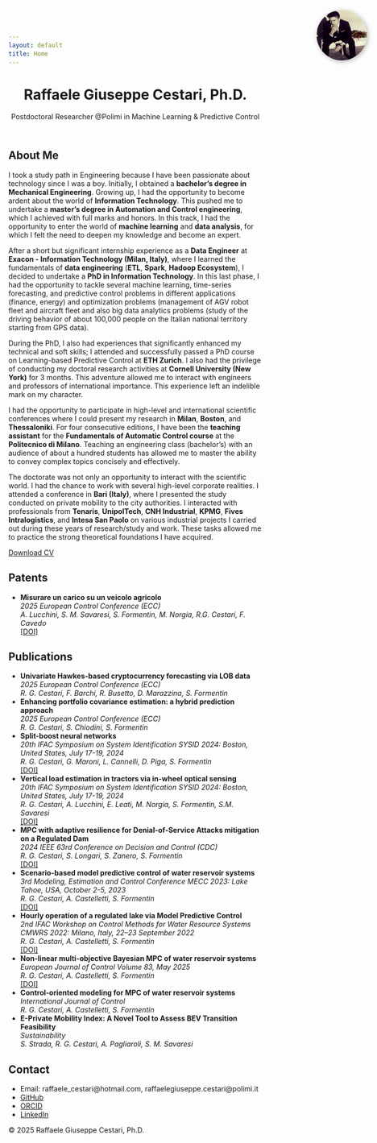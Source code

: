 ```yaml
---
layout: default
title: Home
---
```


<!-- Embedded CSS -->
<style>
  .profile-img {
    position: fixed;
    top: 20px;
    right: 20px;
    max-width: 200px;
    height: 100px;
    width: 100px;
    border-radius: 50%; /* Optional: makes the picture round */
    box-shadow: 2px 2px 10px rgba(0, 0, 0, 0.3); /* Optional: adds a shadow effect */
  }
</style>

<header>
  <h1>Raffaele Giuseppe Cestari, Ph.D.</h1>
  <p>Postdoctoral Researcher @Polimi in Machine Learning & Predictive Control</p>
</header>

<section id="about">
  <h2>About Me</h2>
  <img src="assets/images/profile.png" alt="Profile picture" class="profile-img">

  <p>I took a study path in Engineering because I have been passionate about technology since I was a boy. Initially, I obtained a <strong>bachelor’s degree in Mechanical Engineering</strong>. Growing up, I had the opportunity to become ardent about the world of <strong>Information Technology</strong>. This pushed me to undertake a <strong>master’s degree in Automation and Control engineering</strong>, which I achieved with full marks and honors. In this track, I had the opportunity to enter the world of <strong>machine learning</strong> and <strong>data analysis</strong>, for which I felt the need to deepen my knowledge and become an expert.</p>
  <p>After a short but significant internship experience as a <strong>Data Engineer</strong> at <strong>Exacon - Information Technology (Milan, Italy)</strong>, where I learned the fundamentals of <strong>data engineering</strong> (<strong>ETL</strong>, <strong>Spark</strong>, <strong>Hadoop Ecosystem</strong>), I decided to undertake a <strong>PhD in Information Technology</strong>. In this last phase, I had the opportunity to tackle several machine learning, time-series forecasting, and predictive control problems in different applications (finance, energy) and optimization problems (management of AGV robot fleet and aircraft fleet and also big data analytics problems (study of the driving behavior of about 100,000 people on the Italian national territory starting from GPS data).</p>

  <p>During the PhD, I also had experiences that significantly enhanced my technical and soft skills; I attended and successfully passed a PhD course on Learning-based Predictive Control at <strong>ETH Zurich</strong>. I also had the privilege of conducting my doctoral research activities at <strong>Cornell University (New York)</strong> for 3 months. This adventure allowed me to interact with engineers and professors of international importance. This experience left an indelible mark on my character.</p>

  <p>I had the opportunity to participate in high-level and international scientific conferences where I could present my research in <strong>Milan</strong>, <strong>Boston</strong>, and <strong>Thessaloniki</strong>. For four consecutive editions, I have been the <strong>teaching assistant</strong> for the <strong>Fundamentals of Automatic Control course</strong> at the <strong>Politecnico di Milano</strong>. Teaching an engineering class (bachelor’s) with an audience of about a hundred students has allowed me to master the ability to convey complex topics concisely and effectively.</p>

  <p>The doctorate was not only an opportunity to interact with the scientific world. I had the chance to work with several high-level corporate realities. I attended a conference in <strong>Bari (Italy)</strong>, where I presented the study conducted on private mobility to the city authorities. I interacted with professionals from <strong>Tenaris</strong>, <strong>UnipolTech</strong>, <strong>CNH Industrial</strong>, <strong>KPMG</strong>, <strong>Fives Intralogistics</strong>, and <strong>Intesa San Paolo</strong> on various industrial projects I carried out during these years of research/study and work. These tasks allowed me to practice the strong theoretical foundations I have acquired.</p>
  <p><a href="assets/docs/CV.pdf" target="_blank">Download CV</a></p>
</section>

<section id="patents">
  <h2>Patents</h2>
  <ul>
    <li>
      <strong>Misurare un carico su un veicolo agricolo</strong><br>
      <em>2025 European Control Conference (ECC)</em><br>
      <em>A. Lucchini, S. M. Savaresi, S. Formentin, M. Norgia, R.G. Cestari, F. Cavedo</em><br>
      <a href="https://hdl.handle.net/11311/1282026">[DOI]</a>
    </li>
  </ul>
</section>

<section id="publications">
  <h2>Publications</h2>
  <ul>
    <li>
      <strong>Univariate Hawkes-based cryptocurrency forecasting via LOB data</strong><br>
      <em>2025 European Control Conference (ECC)</em><br>
      <em>R. G. Cestari, F. Barchi, R. Busetto, D. Marazzina, S. Formentin</em><br>
    </li>
    <li>
      <strong>Enhancing portfolio covariance estimation: a hybrid prediction approach</strong><br>
      <em>2025 European Control Conference (ECC)</em><br>
      <em>R. G. Cestari, S. Chiodini, S. Formentin</em><br>
    </li>
    <li>
      <strong>Split-boost neural networks</strong><br>
      <em>20th IFAC Symposium on System Identification SYSID 2024: Boston, United States, July 17-19, 2024</em><br>
      <em>R. G. Cestari, G. Maroni, L. Cannelli, D. Piga, S. Formentin</em><br>
      <a href="https://doi.org/10.1016/j.ifacol.2024.08.535">[DOI]</a>
    </li>
    <li>
      <strong>Vertical load estimation in tractors via in-wheel optical sensing</strong><br>
      <em>20th IFAC Symposium on System Identification SYSID 2024: Boston, United States, July 17-19, 2024</em><br>
      <em>R. G. Cestari, A. Lucchini, E. Leati, M. Norgia, S. Formentin, S.M. Savaresi</em><br>
      <a href="https://doi.org/10.1016/j.ifacol.2024.08.584">[DOI]</a>
    </li>
    <li>
      <strong>MPC with adaptive resilience for Denial-of-Service Attacks mitigation on a Regulated Dam </strong><br>
      <em>2024 IEEE 63rd Conference on Decision and Control (CDC)</em><br>
      <em>R. G. Cestari, S. Longari, S. Zanero, S. Formentin</em><br>
      <a href="https://doi.org/10.1109/CDC56724.2024.10886552">[DOI]</a>
    </li>
    <li>
      <strong>Scenario-based model predictive control of water reservoir systems</strong><br>
      <em>3rd Modeling, Estimation and Control Conference MECC 2023: Lake Tahoe, USA, October 2-5, 2023</em><br>
      <em>R. G. Cestari, A. Castelletti, S. Formentin</em><br>
      <a href="https://doi.org/10.1016/j.ifacol.2023.12.043">[DOI]</a>
    </li>
    <li>
      <strong>Hourly operation of a regulated lake via Model Predictive Control</strong><br>
      <em>2nd IFAC Workshop on Control Methods for Water Resource Systems CMWRS 2022: Milano, Italy, 22–23 September 2022</em><br>
      <em>R. G. Cestari, A. Castelletti, S. Formentin</em><br>
      <a href="https://doi.org/10.1016/j.ifacol.2022.11.002">[DOI]</a>
    </li>
    <li>
      <strong>Non-linear multi-objective Bayesian MPC of water reservoir systems</strong><br>
      <em>European Journal of Control Volume 83, May 2025</em><br>
      <em>R. G. Cestari, A. Castelletti, S. Formentin</em><br>
      <a href="https://doi.org/10.1016/j.ejcon.2025.101205">[DOI]</a>
    </li>
    <li>
      <strong>Control-oriented modeling for MPC of water reservoir systems</strong><br>
      <em>International Journal of Control</em><br>
      <em>R. G. Cestari, A. Castelletti, S. Formentin</em><br>
    </li>
    <li>
      <strong>E-Private Mobility Index: A Novel Tool to Assess BEV Transition Feasibility</strong><br>
      <em>Sustainability</em><br>
      <em>S. Strada, R. G. Cestari, A. Pagliaroli, S. M. Savaresi</em><br>
    </li>
  </ul>
</section>

<section id="contact">
  <h2>Contact</h2>
  <ul>
    <li>Email: raffaele_cestari@hotmail.com, raffaelegiuseppe.cestari@polimi.it</li>
    <li><a href="https://github.com/RaffaeleGiuseppeCestari">GitHub</a></li>
    <li><a href="https://orcid.org/0009-0000-5948-0254">ORCID</a></li>
    <li><a href="www.linkedin.com/in/raffaele-giuseppe-cestari">LinkedIn</a></li>
  </ul>
</section>

<footer>
  <p>&copy; 2025 Raffaele Giuseppe Cestari, Ph.D.</p>
</footer>

